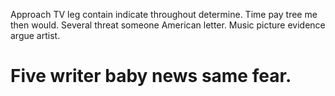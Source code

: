 Approach TV leg contain indicate throughout determine. Time pay tree me then would. Several threat someone American letter. Music picture evidence argue artist.
# Five writer baby news same fear.
